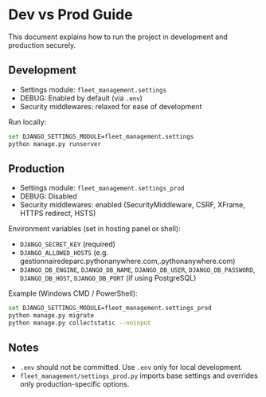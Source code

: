 # Dev vs Prod Guide

This document explains how to run the project in development and production securely.

## Development
- Settings module: `fleet_management.settings`
- DEBUG: Enabled by default (via `.env`)
- Security middlewares: relaxed for ease of development

Run locally:
```bash
set DJANGO_SETTINGS_MODULE=fleet_management.settings
python manage.py runserver
```

## Production
- Settings module: `fleet_management.settings_prod`
- DEBUG: Disabled
- Security middlewares: enabled (SecurityMiddleware, CSRF, XFrame, HTTPS redirect, HSTS)

Environment variables (set in hosting panel or shell):
- `DJANGO_SECRET_KEY` (required)
- `DJANGO_ALLOWED_HOSTS` (e.g. gestionnairedeparc.pythonanywhere.com,.pythonanywhere.com)
- `DJANGO_DB_ENGINE`, `DJANGO_DB_NAME`, `DJANGO_DB_USER`, `DJANGO_DB_PASSWORD`, `DJANGO_DB_HOST`, `DJANGO_DB_PORT` (if using PostgreSQL)

Example (Windows CMD / PowerShell):
```bash
set DJANGO_SETTINGS_MODULE=fleet_management.settings_prod
python manage.py migrate
python manage.py collectstatic --noinput
```

## Notes
- `.env` should not be committed. Use `.env` only for local development.
- `fleet_management/settings_prod.py` imports base settings and overrides only production-specific options.

